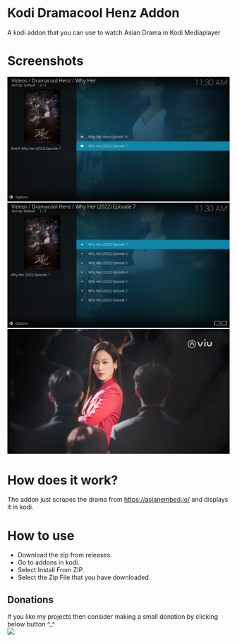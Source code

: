 # Kodi Dramacool Henz Addon
A kodi addon that you can use to watch Asian Drama in Kodi Mediaplayer

# Screenshots
![Screen-Shot-1](https://github.com/henry-richard7/Kodi-Dramacool-Henz-Addon/raw/master/Screenshots/1.png)
![Screen-Shot-2](https://github.com/henry-richard7/Kodi-Dramacool-Henz-Addon/raw/master/Screenshots/2.png)
![Screen-Shot-3](https://github.com/henry-richard7/Kodi-Dramacool-Henz-Addon/raw/master/Screenshots/3.png)

# How does it work?
The addon just scrapes the drama from https://asianembed.io/ and displays it in kodi.

# How to use
* Download the zip from releases.
* Go to addons in kodi.
* Select Install From ZIP.
* Select the Zip File that you have downloaded.

## Donations

If you like my projects then consider making a small donation by clicking below button ^\_^
<br/>
[![](https://img.shields.io/badge/Donate-Paypal-blue?style=for-the-badge&logo=paypal)](https://www.paypal.com/paypalme/henryrics)

